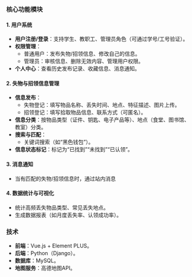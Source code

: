 ### **核心功能模块**

#### 1. **用户系统**

   - **用户注册/登录**：支持学生、教职工、管理员角色（可通过学号/工号验证）。
   - **权限管理**：
     - 普通用户：发布失物/招领信息、修改自己的信息。
     - 管理员：审核信息、删除无效内容、管理用户权限。
   - **个人中心**：查看历史发布记录、收藏信息、消息通知。

#### 2. **失物与招领信息管理**

   - **信息发布**：
     - 失物登记：填写物品名称、丢失时间、地点、特征描述、图片上传。
     - 招领登记：填写拾取物品信息、联系方式（可匿名）。
   - **信息分类**：按物品类型（证件、钥匙、电子产品等）、地点（食堂、图书馆、教室）分类。
   - **搜索与匹配**：
     - 关键词搜索（如“黑色钱包”）。
   - **信息状态标记**：标记为“已找到”“未找到”“已认领”。

#### 3. **消息通知**

- 当有匹配的失物/招领信息时，通过站内消息

#### **4. 数据统计与可视化**

   - 统计高频丢失物品类型、常见丢失地点。
   - 生成数据报表（如月度丢失率、认领成功率）。

### **技术**

- **前端**：Vue.js + Element PLUS。
- **后端**：Python（Django）。
- **数据库**：MySQL。
- **地图服务**：高德地图API。



